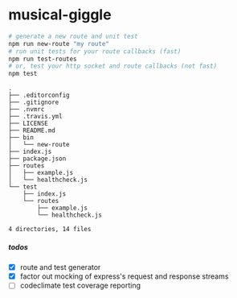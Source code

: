 
# musical-giggle

```bash
# generate a new route and unit test
npm run new-route "my route"
# run unit tests for your route callbacks (fast)
npm run test-routes
# or, test your http socket and route callbacks (not fast)
npm test
```

```
.
├── .editorconfig
├── .gitignore
├── .nvmrc
├── .travis.yml
├── LICENSE
├── README.md
├── bin
│   └── new-route
├── index.js
├── package.json
├── routes
│   ├── example.js
│   └── healthcheck.js
└── test
    ├── index.js
    └── routes
        ├── example.js
        └── healthcheck.js

4 directories, 14 files
```

##### todos

* [x] route and test generator
* [x] factor out mocking of express's request and response streams
* [ ] codeclimate test coverage reporting
